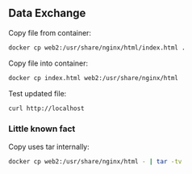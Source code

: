 ## Data Exchange
<!-- .slide: id="copy" -->

Copy file from container:

```bash
docker cp web2:/usr/share/nginx/html/index.html .
```

Copy file into container:

```bash
docker cp index.html web2:/usr/share/nginx/html
```

Test updated file:

```bash
curl http://localhost
```

### Little known fact

Copy uses tar internally:

```bash
docker cp web2:/usr/share/nginx/html - | tar -tv
```
